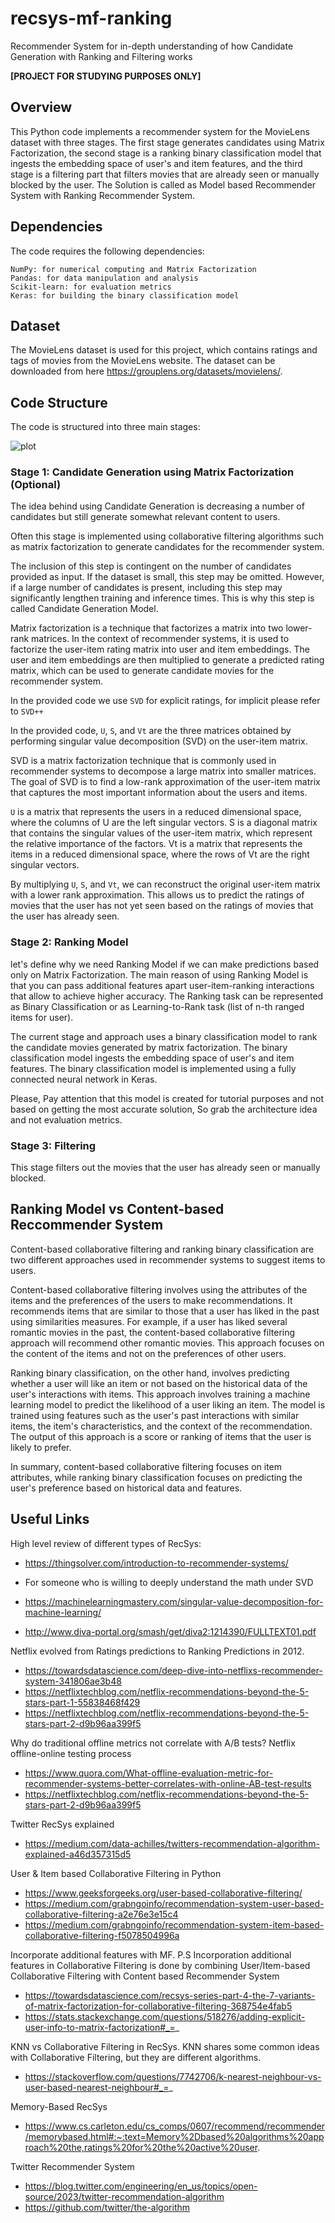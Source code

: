 # recsys-mf-ranking
Recommender System for in-depth understanding of how Candidate Generation with Ranking and Filtering works

**[PROJECT FOR STUDYING PURPOSES ONLY]**

## Overview

This Python code implements a recommender system for the MovieLens dataset with three stages. The first stage generates candidates using Matrix Factorization, the second stage is a ranking binary classification model that ingests the embedding space of user's and item features, and the third stage is a filtering part that filters movies that are already seen or manually blocked by the user. The Solution is called as Model based Recommender System with Ranking Recommender System.


## Dependencies
The code requires the following dependencies:

    NumPy: for numerical computing and Matrix Factorization
    Pandas: for data manipulation and analysis
    Scikit-learn: for evaluation metrics
    Keras: for building the binary classification model


## Dataset
The MovieLens dataset is used for this project, which contains ratings and tags of movies from the MovieLens website. The dataset can be downloaded from here https://grouplens.org/datasets/movielens/.

## Code Structure

The code is structured into three main stages:

![plot](./img/architecture.png)

### Stage 1: Candidate Generation using Matrix Factorization (Optional)

The idea behind using Candidate Generation is decreasing a number of candidates but still generate somewhat relevant content to users. 

Often this stage is implemented using collaborative filtering algorithms such as matrix factorization to generate candidates for the recommender system. 

The inclusion of this step is contingent on the number of candidates provided as input. If the dataset is small, this step may be omitted. However, if a large number of candidates is present, including this step may significantly lengthen training and inference times. This is why this step is called Candidate Generation Model.

Matrix factorization is a technique that factorizes a matrix into two lower-rank matrices. In the context of recommender systems, it is used to factorize the user-item rating matrix into user and item embeddings. The user and item embeddings are then multiplied to generate a predicted rating matrix, which can be used to generate candidate movies for the recommender system.

In the provided code we use `SVD` for explicit ratings, for implicit please refer to `SVD++`

In the provided code, `U`, `S`, and `Vt` are the three matrices obtained by performing singular value decomposition (SVD) on the user-item matrix.

SVD is a matrix factorization technique that is commonly used in recommender systems to decompose a large matrix into smaller matrices. The goal of SVD is to find a low-rank approximation of the user-item matrix that captures the most important information about the users and items.

`U` is a matrix that represents the users in a reduced dimensional space, where the columns of U are the left singular vectors. S is a diagonal matrix that contains the singular values of the user-item matrix, which represent the relative importance of the factors. Vt is a matrix that represents the items in a reduced dimensional space, where the rows of Vt are the right singular vectors.

By multiplying `U`, `S`, and `Vt`, we can reconstruct the original user-item matrix with a lower rank approximation. This allows us to predict the ratings of movies that the user has not yet seen based on the ratings of movies that the user has already seen.

### Stage 2: Ranking Model
let's define why we need Ranking Model if we can make predictions based only on Matrix Factorization. The main reason of using Ranking Model is that you can pass additional features apart user-item-ranking interactions that allow to achieve higher accuracy. The Ranking task can be represented as Binary Classification or as Learning-to-Rank task (list of n-th ranged items for user).

The current stage and approach uses a binary classification model to rank the candidate movies generated by matrix factorization. The binary classification model ingests the embedding space of user's and item features. The binary classification model is implemented using a fully connected neural network in Keras.

Please, Pay attention that this model is created for tutorial purposes and not based on getting the most accurate solution, So grab the architecture idea and not evaluation metrics.

### Stage 3: Filtering
This stage filters out the movies that the user has already seen or manually blocked.

## Ranking Model vs Content-based Reccommender System

Content-based collaborative filtering and ranking binary classification are two different approaches used in recommender systems to suggest items to users.

Content-based collaborative filtering involves using the attributes of the items and the preferences of the users to make recommendations. It recommends items that are similar to those that a user has liked in the past using similarities measures. For example, if a user has liked several romantic movies in the past, the content-based collaborative filtering approach will recommend other romantic movies. This approach focuses on the content of the items and not on the preferences of other users.

Ranking binary classification, on the other hand, involves predicting whether a user will like an item or not based on the historical data of the user's interactions with items. This approach involves training a machine learning model to predict the likelihood of a user liking an item. The model is trained using features such as the user's past interactions with similar items, the item's characteristics, and the context of the recommendation. The output of this approach is a score or ranking of items that the user is likely to prefer.

In summary, content-based collaborative filtering focuses on item attributes, while ranking binary classification focuses on predicting the user's preference based on historical data and features.

## Useful Links 
High level review of different types of RecSys:
- https://thingsolver.com/introduction-to-recommender-systems/

- For someone who is willing to deeply understand the math under SVD
- https://machinelearningmastery.com/singular-value-decomposition-for-machine-learning/
- http://www.diva-portal.org/smash/get/diva2:1214390/FULLTEXT01.pdf

Netflix evolved from Ratings predictions to Ranking Predictions in 2012. 
- https://towardsdatascience.com/deep-dive-into-netflixs-recommender-system-341806ae3b48
- https://netflixtechblog.com/netflix-recommendations-beyond-the-5-stars-part-1-55838468f429
- https://netflixtechblog.com/netflix-recommendations-beyond-the-5-stars-part-2-d9b96aa399f5

Why do traditional offline metrics not correlate with A/B tests? Netflix offline-online testing process 
- https://www.quora.com/What-offline-evaluation-metric-for-recommender-systems-better-correlates-with-online-AB-test-results
- https://netflixtechblog.com/netflix-recommendations-beyond-the-5-stars-part-2-d9b96aa399f5

Twitter RecSys explained
- https://medium.com/data-achilles/twitters-recommendation-algorithm-explained-a46d357315d5

User & Item based Collaborative Filtering in Python
- https://www.geeksforgeeks.org/user-based-collaborative-filtering/
- https://medium.com/grabngoinfo/recommendation-system-user-based-collaborative-filtering-a2e76e3e15c4
- https://medium.com/grabngoinfo/recommendation-system-item-based-collaborative-filtering-f5078504996a

Incorporate additional features with MF. 
P.S Incorporation additional features in Collaborative Filtering is done by combining User/Item-based Collaborative Filtering with Content based Recommender System
- https://towardsdatascience.com/recsys-series-part-4-the-7-variants-of-matrix-factorization-for-collaborative-filtering-368754e4fab5
- https://stats.stackexchange.com/questions/518276/adding-explicit-user-info-to-matrix-factorization#_=_


KNN vs Collaborative Filtering in RecSys. KNN shares some common ideas with Collaborative Filtering, but they are different algorithms.
- https://stackoverflow.com/questions/7742706/k-nearest-neighbour-vs-user-based-nearest-neighbour#_=_

Memory-Based RecSys
- https://www.cs.carleton.edu/cs_comps/0607/recommend/recommender/memorybased.html#:~:text=Memory%2Dbased%20algorithms%20approach%20the,ratings%20for%20the%20active%20user.

Twitter Recommender System
- https://blog.twitter.com/engineering/en_us/topics/open-source/2023/twitter-recommendation-algorithm
- https://github.com/twitter/the-algorithm
